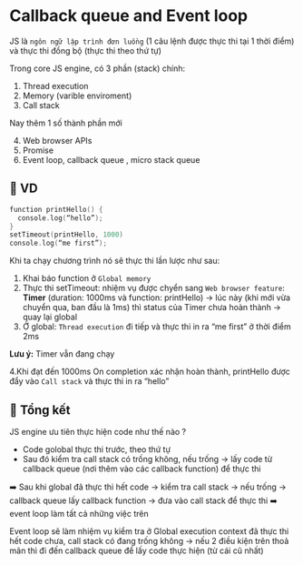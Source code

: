 # Callback queue and Event loop

JS là `ngôn ngữ lập trình đơn luồng` (1 câu lệnh được thực thi tại 1 thời điểm) và thực thi đồng bộ (thực thi theo thứ tự)

Trong core JS engine, có 3 phần (stack) chính:

1. Thread execution
2. Memory (varible enviroment)
3. Call stack

Nay thêm 1 số thành phần mới 

4. Web browser APIs
5. Promise 
6. Event loop, callback queue , micro stack queue

## 🎃 VD
```swift
function printHello() {
  console.log(“hello”);
}
setTimeout(printHello, 1000)
console.log(“me first”);
```
Khi ta chạy chương trình nó sẽ thực thi lần lược như sau:

1. Khai báo function ở `Global memory`
2. Thực thi setTimeout: nhiệm vụ được chyển sang `Web browser feature`: **Timer** (duration: 1000ms và function:  printHello) -> lúc này (khi mới vừa chuyển qua, ban đầu là 1ms) thì status của Timer chưa hoàn thành -> quay lại global 
3. Ở global: `Thread execution` đi tiếp và thực thi in ra “me first” ở thời điểm 2ms

**Lưu ý:** Timer vẫn đang chạy 

4.Khi đạt đến 1000ms On completion xác nhận hoàn thành, printHello được đẩy vào `Call stack` và thực thi in ra “hello”

## 🎉 Tổng kết 

JS engine ưu tiên thực hiện code như thế nào ?

- Code golobal thực thi trước, theo thứ tự 
- Sau đó kiểm tra call stack có trống không, nếu trống -> lấy code từ callback queue (nơi thêm vào các callback function) để thực thi
  
➡️ Sau khi global đã thực thi hết code -> kiểm tra call stack -> nếu trống -> callback queue lấy callback function -> đưa vào call stack để thực thi 
➡️ event loop làm tất cả những việc trên 

Event loop sẽ làm nhiệm vụ kiểm tra ở Global execution context đã thực thi hết code chưa, call stack có đang trống không -> nếu 2 điều kiện trên thoả mãn thì đi đến callback queue để lấy code thực hiện (từ cái cũ nhất) 
